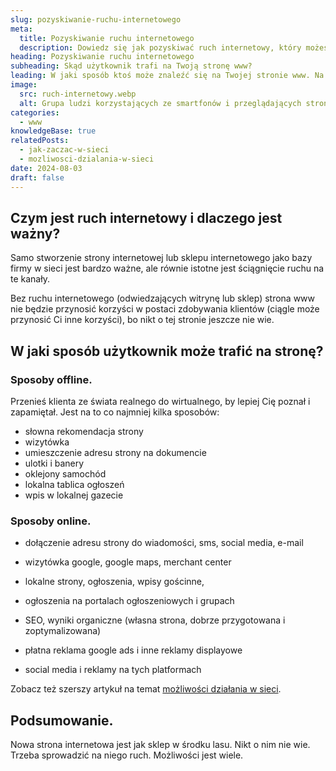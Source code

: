 ```yaml
---
slug: pozyskiwanie-ruchu-internetowego
meta:
  title: Pozyskiwanie ruchu internetowego
  description: Dowiedz się jak pozyskiwać ruch internetowy, który możesz kierować na swoją stronę internetową.
heading: Pozyskiwanie ruchu internetowego
subheading: Skąd użytkownik trafi na Twoją stronę www?
leading: W jaki sposób ktoś może znaleźć się na Twojej stronie www. Na tym się dzisiaj skupimy.
image:
  src: ruch-internetowy.webp
  alt: Grupa ludzi korzystających ze smartfonów i przeglądających stronę internetową
categories:
  - www
knowledgeBase: true
relatedPosts:
  - jak-zaczac-w-sieci
  - mozliwosci-dzialania-w-sieci
date: 2024-08-03
draft: false
---
```


## Czym jest ruch internetowy i dlaczego jest ważny?

Samo stworzenie strony internetowej lub sklepu internetowego jako bazy firmy w sieci jest bardzo ważne, ale równie istotne jest ściągnięcie ruchu na te kanały.

Bez ruchu internetowego (odwiedzających witrynę lub sklep) strona www nie będzie przynosić korzyści w postaci zdobywania klientów (ciągle może przynosić Ci inne korzyści), bo nikt o tej stronie jeszcze nie wie.

## W jaki sposób użytkownik może trafić na stronę?

### Sposoby offline.

Przenieś klienta ze świata realnego do wirtualnego, by lepiej Cię poznał i zapamiętał. Jest na to co najmniej kilka sposobów:

- słowna rekomendacja strony
- wizytówka
- umieszczenie adresu strony na dokumencie
- ulotki i banery
- oklejony samochód
- lokalna tablica ogłoszeń
- wpis w lokalnej gazecie

### Sposoby online.

- dołączenie adresu strony do wiadomości, sms, social media, e-mail

- wizytówka google, google maps, merchant center
- lokalne strony, ogłoszenia, wpisy gościnne,
- ogłoszenia na portalach ogłoszeniowych i grupach
- SEO, wyniki organiczne (własna strona, dobrze przygotowana i zoptymalizowana)
- płatna reklama google ads i inne reklamy displayowe
- social media i reklamy na tych platformach

Zobacz też szerszy artykuł na temat [możliwości działania w sieci](/blog/mozliwosci-dzialania-w-sieci/).

## Podsumowanie.

Nowa strona internetowa jest jak sklep w środku lasu. Nikt o nim nie wie. Trzeba sprowadzić na niego ruch. Możliwości jest wiele.
